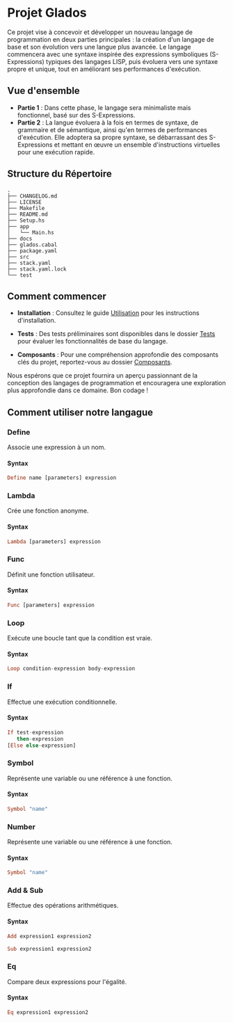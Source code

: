 # Projet Glados

Ce projet vise à concevoir et développer un nouveau langage de programmation en deux parties principales : la création d'un langage de base et son évolution vers une langue plus avancée. Le langage commencera avec une syntaxe inspirée des expressions symboliques (S-Expressions) typiques des langages LISP, puis évoluera vers une syntaxe propre et unique, tout en améliorant ses performances d'exécution.

## Vue d'ensemble

- **Partie 1** : Dans cette phase, le langage sera minimaliste mais fonctionnel, basé sur des S-Expressions.
- **Partie 2** : La langue évoluera à la fois en termes de syntaxe, de grammaire et de sémantique, ainsi qu'en termes de performances d'exécution. Elle adoptera sa propre syntaxe, se débarrassant des S-Expressions et mettant en œuvre un ensemble d'instructions virtuelles pour une exécution rapide.

## Structure du Répertoire

```plaintext
.
├── CHANGELOG.md
├── LICENSE
├── Makefile
├── README.md
├── Setup.hs
├── app
│   └── Main.hs
├── docs
├── glados.cabal
├── package.yaml
├── src
├── stack.yaml
├── stack.yaml.lock
└── test

```

## Comment commencer

- **Installation** : Consultez le guide [Utilisation](../utilisation/configuration.md) pour les instructions d'installation.
- **Tests** : Des tests préliminaires sont disponibles dans le dossier [Tests](../tests) pour évaluer les fonctionnalités de base du langage.

- **Composants** : Pour une compréhension approfondie des composants clés du projet, reportez-vous au dossier [Composants](../composants/README.md).

Nous espérons que ce projet fournira un aperçu passionnant de la conception des langages de programmation et encouragera une exploration plus approfondie dans ce domaine. Bon codage !

## Comment utiliser notre langague

### Define

Associe une expression à un nom.

#### Syntax

```haskell
Define name [parameters] expression
```

### Lambda

Crée une fonction anonyme.

#### Syntax

```haskell
Lambda [parameters] expression
```

### Func

Définit une fonction utilisateur.

#### Syntax

```haskell
Func [parameters] expression
```

### Loop

Exécute une boucle tant que la condition est vraie.

#### Syntax

```haskell
Loop condition-expression body-expression
```

### If

Effectue une exécution conditionnelle.

#### Syntax

```haskell
If test-expression
   then-expression
[Else else-expression]
```

### Symbol

Représente une variable ou une référence à une fonction.

#### Syntax

```haskell
Symbol "name"
```

### Number

Représente une variable ou une référence à une fonction.

#### Syntax

```haskell
Symbol "name"
```

### Add & Sub

Effectue des opérations arithmétiques.

#### Syntax

```haskell
Add expression1 expression2
```

```haskell
Sub expression1 expression2
```

### Eq

Compare deux expressions pour l'égalité.

#### Syntax

```haskell
Eq expression1 expression2
```
